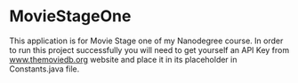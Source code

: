 # MovieStageOne
This application is for Movie Stage one of my Nanodegree course. In order to run this project successfully you will need to get yourself an API Key from www.themoviedb.org website and place it in its placeholder in Constants.java file.
